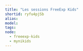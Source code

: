 ```yaml
---
title: "Les sessions FreeExp Kids"
shortid: ryfu4pjSb
alias:
model:
tags:
node: 
  - freeexp-kids
  - mynikids
---
```

